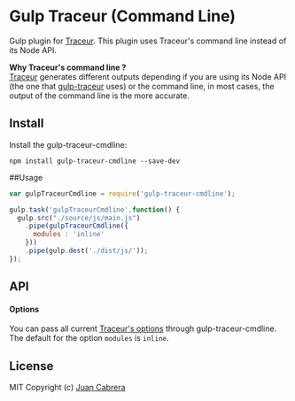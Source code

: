 # Gulp Traceur (Command Line)

Gulp plugin for [Traceur](https://github.com/google/traceur-compiler). This plugin uses Traceur's command line instead of its Node API.  

**Why Traceur's command line ?**  
[Traceur](https://github.com/google/traceur-compiler) generates different outputs depending if you are using its Node API (the one that [gulp-traceur](https://www.npmjs.com/package/gulp-traceur) uses) or the command line, in most cases, the output of the command line is the more accurate.

## Install

Install the gulp-traceur-cmdline:
```
npm install gulp-traceur-cmdline --save-dev
```
##Usage


```javascript
var gulpTraceurCmdline = require('gulp-traceur-cmdline');

gulp.task('gulpTraceurCmdline',function() {
  gulp.src("./source/js/main.js")
    .pipe(gulpTraceurCmdline({
      modules : 'inline'
    }))
    .pipe(gulp.dest('./dist/js/'));
});
```
## API
#### Options
You can pass all current [Traceur's options](https://github.com/google/traceur-compiler/wiki/Options-for-Compiling) through gulp-traceur-cmdline. The default for the option `modules` is `inline`.

## License
MIT Copyright (c) [Juan Cabrera](http://juan.me)
